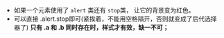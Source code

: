 - 如果一个元素使用了 `alert` 类还有 `stop`类， 让它的背景变为红色。
- 可以直接 .alert.stop即可(紧挨着，不能用空格隔开，否则就变成了后代选择器了) **只有 .a 和 .b 同时存在时，样式才有效，缺一不可；**